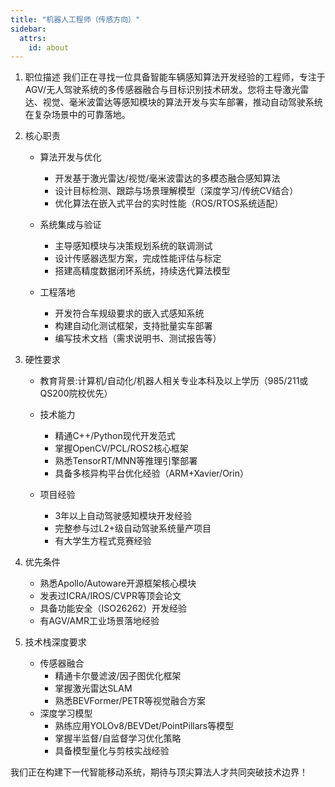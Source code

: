 ```yaml
---
title: "机器人工程师（传感方向）"
sidebar:
  attrs:
    id: about
---
```


1. 职位描述
我们正在寻找一位具备智能车辆感知算法开发经验的工程师，专注于AGV/无人驾驶系统的多传感器融合与目标识别技术研发。您将主导激光雷达、视觉、毫米波雷达等感知模块的算法开发与实车部署，推动自动驾驶系统在复杂场景中的可靠落地。

1. 核心职责
   * 算法开发与优化
     * 开发基于激光雷达/视觉/毫米波雷达的多模态融合感知算法
     * 设计目标检测、跟踪与场景理解模型（深度学习/传统CV结合）
     * 优化算法在嵌入式平台的实时性能（ROS/RTOS系统适配）

   * 系统集成与验证
     * 主导感知模块与决策规划系统的联调测试
     * 设计传感器选型方案，完成性能评估与标定
     * 搭建高精度数据闭环系统，持续迭代算法模型

   * 工程落地
     * 开发符合车规级要求的嵌入式感知系统
     * 构建自动化测试框架，支持批量实车部署
     * 编写技术文档（需求说明书、测试报告等）

2. 硬性要求
   * 教育背景:计算机/自动化/机器人相关专业本科及以上学历（985/211或QS200院校优先）
   * 技术能力
     * 精通C++/Python现代开发范式
     * 掌握OpenCV/PCL/ROS2核心框架
     * 熟悉TensorRT/MNN等推理引擎部署
     * 具备多核异构平台优化经验（ARM+Xavier/Orin）

   * 项目经验
     * 3年以上自动驾驶感知模块开发经验
     * 完整参与过L2+级自动驾驶系统量产项目
     * 有大学生方程式竞赛经验
3. 优先条件
   * 熟悉Apollo/Autoware开源框架核心模块
   * 发表过ICRA/IROS/CVPR等顶会论文
   * 具备功能安全（ISO26262）开发经验
   * 有AGV/AMR工业场景落地经验

4. 技术栈深度要求
   * 传感器融合 
     * 精通卡尔曼滤波/因子图优化框架
     * 掌握激光雷达SLAM
     * 熟悉BEVFormer/PETR等视觉融合方案
   * 深度学习模型 
     * 熟练应用YOLOv8/BEVDet/PointPillars等模型
     * 掌握半监督/自监督学习优化策略
     * 具备模型量化与剪枝实战经验

我们正在构建下一代智能移动系统，期待与顶尖算法人才共同突破技术边界！
